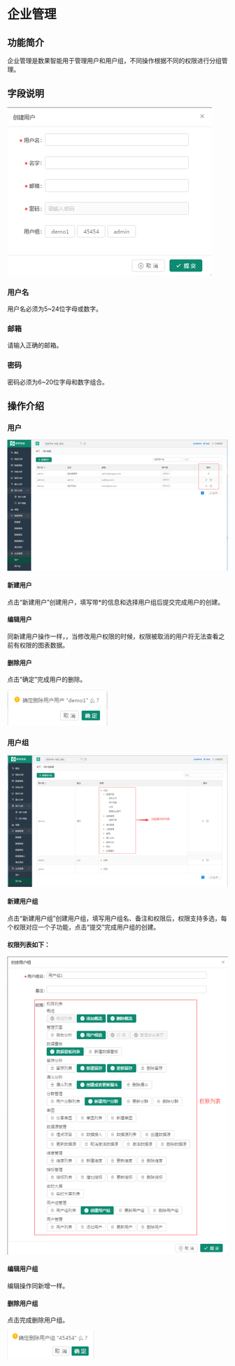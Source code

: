 # 企业管理

## 功能简介

企业管理是数果智能用于管理用户和用户组，不同操作根据不同的权限进行分组管理。

## 字段说明

![](/assets/yh/1.png)

### **用户名**

用户名必须为5~24位字母或数字。

### **邮箱**

请输入正确的邮箱。

### **密码**

密码必须为6~20位字母和数字组合。

## 操作介绍

### 用户

![](/assets/yh/2.png)

#### **新建用户**

点击“新建用户”创建用户，填写带\*的信息和选择用户组后提交完成用户的创建。

#### **编辑用户**

同新建用户操作一样，，当修改用户权限的时候，权限被取消的用户将无法查看之前有权限的图表数据。

#### **删除用户**

点击“确定”完成用户的删除。

![](/assets/yh/3.png)

### 用户组

![](/assets/yh/4.png)

#### **新建用户组**

点击“新建用户组”创建用户组，填写用户组名、备注和权限后，权限支持多选，每个权限对应一个子功能，点击“提交”完成用户组的创建。

#### **权限列表如下：**

![](/assets/yh/5.png)

#### **编辑用户组**

编辑操作同新增一样。

#### **删除用户组**

点击完成删除用户组。

![](/assets/yh/6.png)


